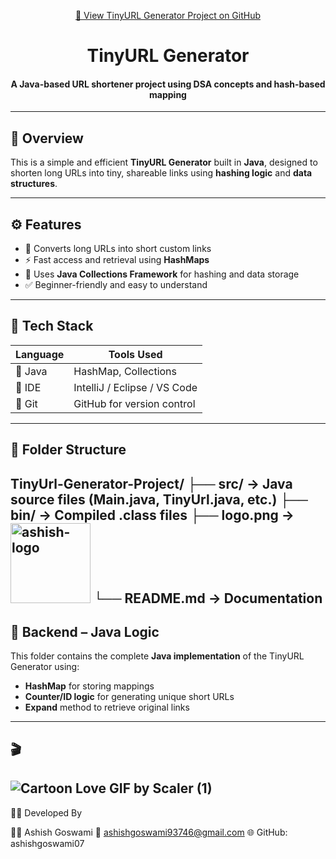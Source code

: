 <p align="center">
  <a href="https://github.com/ashishgoswami1/TinyUrl-Generator-Project">
    🔗 View TinyURL Generator Project on GitHub
  </a>
</p>

<h1 align="center"> TinyURL Generator</h1>
<h4 align="center">A Java-based URL shortener project using DSA concepts and hash-based mapping</h4>

---

## 🧠 Overview

This is a simple and efficient **TinyURL Generator** built in **Java**, designed to shorten long URLs into tiny, shareable links using **hashing logic** and **data structures**.

---

## ⚙️ Features

- 🔗 Converts long URLs into short custom links  
- ⚡ Fast access and retrieval using **HashMaps**  
- 🧠 Uses **Java Collections Framework** for hashing and data storage  
- ✅ Beginner-friendly and easy to understand  

---

## 🧪 Tech Stack

| Language | Tools Used            |
|----------|-----------------------|
| 🧾 Java  | HashMap, Collections  |
| 🧰 IDE   | IntelliJ / Eclipse / VS Code |
| 🔧 Git   | GitHub for version control |

---

## 📂 Folder Structure
TinyUrl-Generator-Project/
├── src/ → Java source files (Main.java, TinyUrl.java, etc.)
├── bin/ → Compiled .class files
├── logo.png → <img width="128" height="128" alt="ashish-logo" src="https://github.com/user-attachments/assets/a32ed90f-8c5f-4bee-afd0-8fe2bc2c548d" />
└── README.md → Documentation
---

## 🧰 Backend – Java Logic

This folder contains the complete **Java implementation** of the TinyURL Generator using:

- **HashMap** for storing mappings  
- **Counter/ID logic** for generating unique short URLs  
- **Expand** method to retrieve original links  
---

## 🎬 

![Cartoon Love GIF by Scaler (1)](https://github.com/user-attachments/assets/9fbddaa0-998b-48d0-a3eb-3e486d054e4e)
---

🙋‍♂️ Developed By

👨‍💻 Ashish Goswami
📧 ashishgoswami93746@gmail.com
🌐 GitHub: ashishgoswami07

